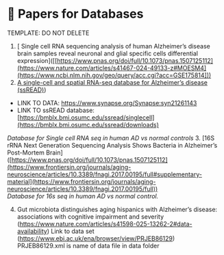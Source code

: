 # 📑 Papers for Databases

TEMPLATE: DO NOT DELETE

1. [	Single cell RNA sequencing analysis of human Alzheimer’s disease brain samples reveal neuronal and glial specific cells differential expression]([[https://www.pnas.org/doi/full/10.1073/pnas.1507125112](https://www.nature.com/articles/s41467-024-49133-z#MOESM4](https://www.ncbi.nlm.nih.gov/geo/query/acc.cgi?acc=GSE175814]))
2. [A single-cell and spatial RNA-seq database for Alzheimer’s disease (ssREAD)]())
  - LINK TO DATA: https://www.synapse.org/Synapse:syn21261143
  - LINK TO ssREAD database: [https://bmblx.bmi.osumc.edu/ssread/singlecell](https://bmblx.bmi.osumc.edu/ssread/downloads)


   *Database for Single cell RNA seq in human AD vs normal controls*
3. [16S rRNA Next Generation Sequencing Analysis Shows Bacteria in Alzheimer’s Post-Mortem Brain]([https://www.pnas.org/doi/full/10.1073/pnas.1507125112](https://www.frontiersin.org/journals/aging-neuroscience/articles/10.3389/fnagi.2017.00195/full#supplementary-material](https://www.frontiersin.org/journals/aging-neuroscience/articles/10.3389/fnagi.2017.00195/full))  
   *Database for 16s seq in human AD vs normal control.*

4. Gut microbiota distinguishes aging hispanics with Alzheimer’s disease: associations with cognitive impairment and severity (https://www.nature.com/articles/s41598-025-13262-2#data-availability)
   Link to data set (https://www.ebi.ac.uk/ena/browser/view/PRJEB86129)
   PRJEB86129.xml is name of data file in data folder
     
